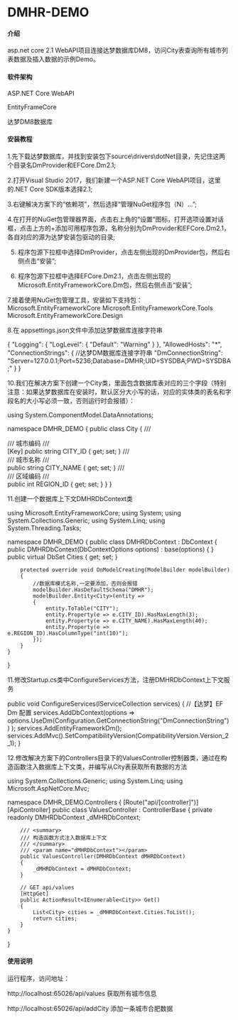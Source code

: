 # DMHR-DEMO

#### 介绍

asp.net core 2.1 WebAPI项目连接达梦数据库DM8，访问City表查询所有城市列表数据及插入数据的示例Demo。

#### 软件架构

ASP.NET Core WebAPI

EntityFrameCore

达梦DM8数据库

#### 安装教程

1.先下载达梦数据库，并找到安装包下source\drivers\dotNet目录，先记住这两个目录名DmProvider和EFCore.Dm2.1;
 
2.打开Visual Studio 2017，我们新建一个ASP.NET Core WebAPI项目，这里的.NET Core SDK版本选择2.1;
 
3.右键解决方案下的“依赖项”，然后选择“管理NuGet程序包（N）...”;
 
4.在打开的NuGet包管理器界面，点击右上角的“设置”图标，打开选项设置对话框，点击上方的+添加可用程序包源，名称分别为DmProvider和EFCore.Dm2.1，各自对应的源为达梦安装包驱动的目录;
 
5.	程序包源下拉框中选择DmProvider，点击左侧出现的DmProvider包，然后右侧点击“安装”;
 
6.	程序包源下拉框中选择EFCore.Dm2.1，点击左侧出现的Microsoft.EntityFrameworkCore.Dm包，然后右侧点击“安装”;
 
7.接着使用NuGet包管理工具，安装如下支持包：
   Microsoft.EntityFrameworkCore
   Microsoft.EntityFrameworkCore.Tools
   Microsoft.EntityFrameworkCore.Design
 
8.在 appsettings.json文件中添加达梦数据库连接字符串

{
  "Logging": {
    "LogLevel": {
      "Default": "Warning"
    }
  },
  "AllowedHosts": "*",
  "ConnectionStrings": {
    //达梦DM数据库连接字符串
    "DmConnectionString": "Server=127.0.0.1;Port=5236;Database=DMHR;UID=SYSDBA;PWD=SYSDBA;"
  }
}

10.我们在解决方案下创建一个City类，里面包含数据库表对应的三个字段（特别注意：如果达梦数据库在安装时，默认区分大小写的话，对应的实体类的表名和字段名的大小写必须一致，否则运行时会报错）：

using System.ComponentModel.DataAnnotations;

namespace DMHR_DEMO
{
    public class City
    {
        /// <summary>
        /// 城市编码
        /// </summary>
        [Key]
        public string CITY_ID { get; set; }
        /// <summary>
        /// 城市名称
        /// </summary>
        public string CITY_NAME { get; set; }
        /// <summary>
        /// 区域编码
        /// </summary>
        public int REGION_ID { get; set; }
    }
}

11.创建一个数据库上下文DMHRDbContext类

using Microsoft.EntityFrameworkCore;
using System;
using System.Collections.Generic;
using System.Linq;
using System.Threading.Tasks;

namespace DMHR_DEMO
{
    public class DMHRDbContext : DbContext
    {
        public DMHRDbContext(DbContextOptions<DMHRDbContext> options)
            : base(options)
        {
        }
        public virtual DbSet<City> Cities { get; set; }

        protected override void OnModelCreating(ModelBuilder modelBuilder)
        {
            //数据库模式名称,一定要添加，否则会报错
            modelBuilder.HasDefaultSchema("DMHR"); 
            modelBuilder.Entity<City>(entity =>
            {
                entity.ToTable("CITY");
                entity.Property(e => e.CITY_ID).HasMaxLength(3);
                entity.Property(e => e.CITY_NAME).HasMaxLength(40);
                entity.Property(e => e.REGION_ID).HasColumnType("int(10)");
            });
        }
    }
}
 
11.修改Startup.cs类中ConfigureServices方法，注册DMHRDbContext上下文服务

public void ConfigureServices(IServiceCollection services)
{
     //【达梦】EF Dm 配置
     services.AddDbContext<DMHRDbContext>(options =>
         options.UseDm(Configuration.GetConnectionString("DmConnectionString"))
     );
     services.AddEntityFrameworkDm();
     services.AddMvc().SetCompatibilityVersion(CompatibilityVersion.Version_2_1);
}
 
12.修改解决方案下的Controllers目录下的ValuesController控制器类，通过在构造函数注入数据库上下文类，并编写从City表获取所有数据的方法

using System.Collections.Generic;
using System.Linq;
using Microsoft.AspNetCore.Mvc;

namespace DMHR_DEMO.Controllers
{
    [Route("api/[controller]")]
    [ApiController]
    public class ValuesController : ControllerBase
    {
        private readonly DMHRDbContext _dMHRDbContext;

        /// <summary>
        /// 构造函数方式注入数据库上下文
        /// </summary>
        /// <param name="dMHRDbContext"></param>
        public ValuesController(DMHRDbContext dMHRDbContext)
        {
            _dMHRDbContext = dMHRDbContext;
        }

        // GET api/values
        [HttpGet]
        public ActionResult<IEnumerable<City>> Get()
        {
            List<City> cities = _dMHRDbContext.Cities.ToList();
            return cities;
        }
    }
}


#### 使用说明

  运行程序，访问地址：

  http://localhost:65026/api/values 获取所有城市信息
 
  http://localhost:65026/api/addCity 添加一条城市合肥数据
  


